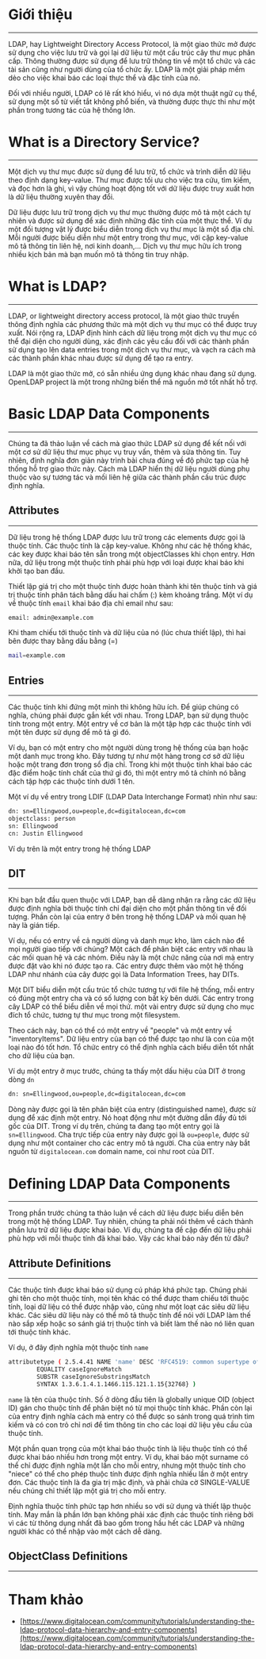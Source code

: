 ﻿# Giới thiệu
----

LDAP, hay Lightweight Directory Access Protocol, là một giao thức mở được sử dụng cho việc lưu trữ và gọi lại dữ liệu từ một cấu trúc cây thư mục phân cấp. Thông thường được sử dụng để 
lưu trữ thông tin về một tổ chức và các tài sản cũng như người dùng của tổ chức ấy. LDAP là một giải pháp mềm dẻo cho việc khai báo các loại thực thể và đặc tính của nó.

Đối với nhiều người, LDAP có lẽ rất khó hiểu, vì nó dựa một thuật ngữ cụ thể, sử dụng một số từ viết tắt không phổ biến, và thường được thực thi như một phần trong tương tác của hệ 
thống lớn.

# What is a Directory Service?
----

Một dịch vụ thư mục được sử dụng để lưu trữ, tổ chức và trình diễn dữ liệu theo định dạng key-value. Thư mục được tối ưu cho việc tra cứu, tìm kiếm, và đọc hơn là ghi, vì vậy chúng hoạt động 
tốt với dữ liệu được truy xuất hơn là dữ liệu thường xuyên thay đổi.

Dữ liệu được lưu trữ trong dịch vụ thư mục thường được mô tả một cách tự nhiên và được sử dụng để xác định những đặc tính của một thực thể. Ví dụ một đối tượng vật lý được biểu diễn trong 
dịch vụ thư mục là một sổ địa chỉ. Mỗi người được biểu diễn như một entry trong thư mục, với cặp key-value mô tả thông tin liên hệ, nơi kinh doanh,... Dịch vụ thư mục hữu ích trong nhiều 
kịch bản mà bạn muốn mô tả thông tin truy nhập.

# What is LDAP?
----

LDAP, or lightweight directory access protocol, là một giao thức truyền thông định nghĩa các phương thức mà một dịch vụ thư mục có thể được truy xuất. Nói rộng ra, LDAP định hình cách dữ 
liệu trong một dịch vụ thư mục có thể đại diện cho người dùng, xác định các yêu cầu đối với các thành phần sử dụng tạo lên data entries trong một dịch vụ thư mục, và vạch ra cách mà các 
thành phần khác nhau được sử dụng để tạo ra entry.

LDAP là một giao thức mở, có sẵn nhiều ứng dụng khác nhau đang sử dụng. OpenLDAP project là một trong những biến thể mã nguồn mở tốt nhất hỗ trợ.

# Basic LDAP Data Components
----

Chúng ta đã thảo luận về cách mà giao thức LDAP sử dụng để kết nối với một cơ sử dữ liệu thư mục phục vụ truy vấn, thêm và sửa thông tin. Tuy nhiên, định nghĩa đơn giản này trình bài chưa 
đúng về độ phức tạp của hệ thống hỗ trợ giao thức này. Cách mà LDAP hiển thị dữ liệu người dùng phụ thuộc vào sự tương tác và mối liên hệ giữa các thành phần cấu trúc được định nghĩa.

## Attributes
----

Dữ liệu trong hệ thống LDAP được lưu trữ trong các elements được gọi là thuộc tính. Các thuộc tính là cặp key-value. Không như các hệ thống khác, các key được khai báo tên sẵn trong một 
objectClasses khi chọn entry. Hơn nữa, dữ liệu trong một thuộc tính phải phù hợp với loại được khai báo khi khởi tạo ban đầu. 

Thiết lập giá trị cho một thuộc tính được hoàn thành khi tên thuộc tính và giá trị thuộc tính phân tách bằng dấu hai chấm (:) kèm khoảng trắng. Một ví dụ về thuộc tính `email` khai báo địa 
chỉ email như sau:
```sh
email: admin@example.com
```

Khi tham chiếu tới thuộc tính và dữ liệu của nó (lúc chưa thiết lập), thì hai bên được thay bằng dấu bằng (=)
```sh
mail=example.com
```

## Entries
----

Các thuộc tính khi đứng một mình thì không hữu ích. Để giúp chúng có nghĩa, chúng phải được gắn kết với nhau. Trong LDAP, bạn sử dụng thuộc tính trong một entry. Một entry về cơ bản 
là một tập hợp các thuộc tính với một tên được sử dụng để mô tả gì đó. 

Ví dụ, bạn có một entry cho một người dùng trong hệ thống của bạn hoặc một danh mục trong kho. Đây tương tự như một hàng trong cơ sở dữ liệu hoặc một trang đơn trong sổ địa chỉ. 
Trong khi một thuộc tính khai báo các đặc điểm hoặc tính chất của thứ gì đó, thì một entry mô tả chính nó bằng cách tập hợp các thuộc tính dưới 1 tên.

Một ví dụ về entry trong LDIF (LDAP Data Interchange Format) nhìn như sau:
```sh
dn: sn=Ellingwood,ou=people,dc=digitalocean,dc=com
objectclass: person
sn: Ellingwood
cn: Justin Ellingwood
```

Ví dụ trên là một entry trong hệ thống LDAP

## DIT
----

Khi bạn bắt đầu quen thuộc với LDAP, bạn dễ dàng nhận ra rằng các dữ liệu được định nghĩa bởi thuộc tính chỉ đại diện cho một phần thông tin về đối tượng. Phần còn lại của entry ở bên trong 
hệ thống LDAP và mối quan hệ này là gián tiếp.

Ví dụ, nếu có entry về cả người dùng và danh mục kho, làm cách nào để mọi người giao tiếp với chúng? Một cách để phân biệt các entry với nhau là các mối quan hệ và các nhóm. Điều này là 
một chức năng của nơi mà entry được đặt vào khi nó được tạo ra. Các entry được thêm vào một hệ thống LDAP như nhánh của cây được gọi là Data Information Trees, hay DITs.

Một DIT biểu diễn một cấu trúc tổ chức tương tự với file hệ thống, mỗi entry có đúng một entry cha và có số lượng con bất kỳ bên dưới. Các entry trong cây LDAP có thể biểu diễn về mọi 
thứ. một vài entry được sử dụng cho mục đích tổ chức, tương tự thư mục trong một filesystem.

Theo cách này, bạn có thể có một entry về "people" và một entry về "inventoryItems". Dữ liệu entry của bạn có thể được tạo như là con của một loại nào đó tốt hơn. Tổ chức entry có thể 
định nghĩa cách biểu diễn tốt nhất cho dữ liệu của bạn.

Ví dụ một entry ở mục trước, chúng ta thấy một dấu hiệu của DIT ở trong dòng `dn`
```sh
dn: sn=Ellingwood,ou=people,dc=digitalocean,dc=com
```

Dòng này được gọi là tên phân biệt của entry (distinguished name), được sử dụng để xác định một entry. Nó hoạt động như một đường dẫn đầy đủ tới gốc của DIT. Trong ví dụ trên, chúng 
ta đang tạo một entry gọi là `sn=Ellingwood`. Cha trực tiếp của entry này được gọi là `ou=people`, được sử dụng như một container cho các entry mô tả người. Cha của entry này bắt nguồn 
từ `digitalocean.com` domain name, coi như root của DIT.

# Defining LDAP Data Components
----

Trong phần trước chúng ta thảo luận về cách dữ liệu được biểu diễn bên trong một hệ thống LDAP. Tuy nhiên, chúng ta phải nói thêm về cách thành phần lưu trữ dữ liệu được khai báo. 
Ví dụ, chúng ta đề cập đến dữ liệu phải phù hợp với mỗi thuộc tính đã khai báo. Vậy các khai báo này đến từ đâu?

## Attribute Definitions
----

Các thuộc tính được khai báo sử dụng cú pháp khá phức tạp. Chúng phải ghi tên cho một thuộc tính, mọi tên khác có thể được tham chiếu tới thuộc tính, loại dữ liệu có thể được nhập vào, 
cũng như một loạt các siêu dữ liệu khác. Các siêu dữ liệu này có thể mô tả thuộc tính để nói với LDAP làm thế nào sắp xếp hoặc so sánh giá trị thuộc tính và biết làm thế nào nó liên 
quan tới thuộc tính khác. 

Ví dụ, ở đây định nghĩa một thuộc tính `name`
```sh
attributetype ( 2.5.4.41 NAME 'name' DESC 'RFC4519: common supertype of name attributes'
        EQUALITY caseIgnoreMatch
        SUBSTR caseIgnoreSubstringsMatch
        SYNTAX 1.3.6.1.4.1.1466.115.121.1.15{32768} )
```

`name` là tên của thuộc tính. Số ở dòng đầu tiên là globally unique OID (object ID) gán cho thuộc tính để phân biệt nó từ mọi thuộc tính khác. Phần còn lại của entry định nghĩa cách mà 
entry có thể được so sánh trong quá trình tìm kiếm và có con trỏ chỉ nơi để tìm thông tin cho các loại dữ liệu yêu cầu của thuộc tính.

Một phần quan trọng của một khai báo thuộc tính là liệu thuộc tính có thể được khai báo nhiều hơn trong một entry. Ví dụ, khai báo một surname có thể chỉ được định nghĩa một lần 
cho mỗi entry, nhưng một thuộc tính cho "niece" có thể cho phép thuộc tính được định nghĩa nhiều lần ở một entry đơn. Các thuộc tính là đa gia trị mặc định, và phải chứa cờ SINGLE-VALUE 
nếu chúng chỉ thiết lập một giá trị cho mỗi entry.

Định nghĩa thuộc tính phức tạp hơn nhiều so với sử dụng và thiết lập thuộc tính. May mắn là phần lớn bạn không phải xác định các thuộc tính riêng bởi vì các từ thông dụng nhất 
đã bao gồm trong hầu hết các LDAP và những người khác có thể nhập vào một cách dễ dàng.

## ObjectClass Definitions
----



# Tham khảo
- [https://www.digitalocean.com/community/tutorials/understanding-the-ldap-protocol-data-hierarchy-and-entry-components](https://www.digitalocean.com/community/tutorials/understanding-the-ldap-protocol-data-hierarchy-and-entry-components)
